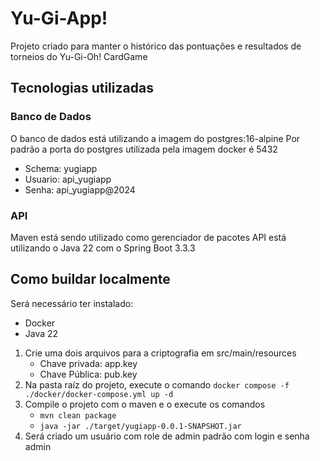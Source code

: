 # Yu-Gi-App!
Projeto criado para manter o histórico das pontuações e resultados de torneios do Yu-Gi-Oh! CardGame

## Tecnologias utilizadas
### Banco de Dados
O banco de dados está utilizando a imagem do postgres:16-alpine
Por padrão a porta do postgres utilizada pela imagem docker é 5432
- Schema: yugiapp
- Usuario: api_yugiapp
- Senha: api_yugiapp@2024

### API
Maven está sendo utilizado como gerenciador de pacotes
API está utilizando o Java 22 com o Spring Boot 3.3.3

## Como buildar localmente
Será necessário ter instalado:
- Docker
- Java 22

1. Crie uma dois arquivos para a criptografia em src/main/resources
   - Chave privada: app.key
   - Chave Pública: pub.key
3. Na pasta raíz do projeto, execute o comando ```docker compose -f ./docker/docker-compose.yml up -d```
4. Compile o projeto com o maven e o execute os comandos
   - ```mvn clean package```
   -  ```java -jar ./target/yugiapp-0.0.1-SNAPSHOT.jar```
5. Será criado um usuário com role de admin padrão com login e senha admin

